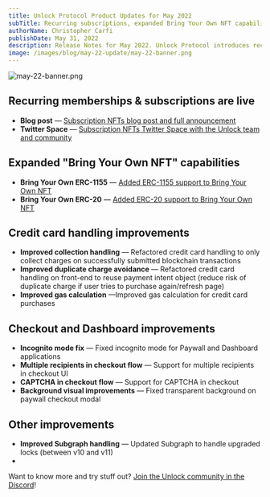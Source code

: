 ```yaml
---
title: Unlock Protocol Product Updates for May 2022
subTitle: Recurring subscriptions, expanded Bring Your Own NFT capabilities, credit card improvements, and more
authorName: Christopher Carfi
publishDate: May 31, 2022
description: Release Notes for May 2022. Unlock Protocol introduces recurring subscription NFTs, expanded Bring Your Own NFT capabilities, credit card improvements, and more.
image: /images/blog/may-22-update/may-22-banner.png
---
```


![may-22-banner.png](/images/blog/may-22-update/may-22-banner.png)

## Recurring memberships & subscriptions are live 

- **Blog post** — [Subscription NFTs blog post and full announcement](https://unlock-protocol.com/blog/recurring-subscription-nft)
- **Twitter Space** — [Subscription NFTs Twitter Space with the Unlock team and community](https://youtu.be/3JlvZ9xTODs)


## Expanded "Bring Your Own NFT" capabilities 

- **Bring Your Own ERC-1155** — [Added ERC-1155 support to Bring Your Own NFT](https://unlock-protocol.com/blog/bring-your-own-nft)
- **Bring Your Own ERC-20** — [Added ERC-20 support to Bring Your Own NFT](https://docs.unlock-protocol.com/unlock/creators/tutorials-1/using-an-existing-nft-contract)


## Credit card handling improvements

- **Improved collection handling** — Refactored credit card handling to only collect charges on successfully submitted blockchain transactions
- **Improved duplicate charge avoidance** — Refactored credit card handling on front-end to reuse payment intent object (reduce risk of duplicate charge if user tries to purchase again/refresh page)
- **Improved gas calculation** —Improved gas calculation for credit card purchases


## Checkout and Dashboard improvements 

- **Incognito mode fix** — Fixed incognito mode for Paywall and Dashboard applications
- **Multiple recipients in checkout flow** — Support for multiple recipients in checkout UI
- **CAPTCHA in checkout flow** — Support for CAPTCHA in checkout
- **Background visual improvements** — Fixed transparent background on paywall checkout modal


## Other improvements

- **Improved Subgraph handling** — Updated Subgraph to handle upgraded locks (between v10 and v11)
- 

Want to know more and try stuff out? [Join the Unlock community in the Discord](https://discord.com/invite/Ah6ZEJyTDp)!
